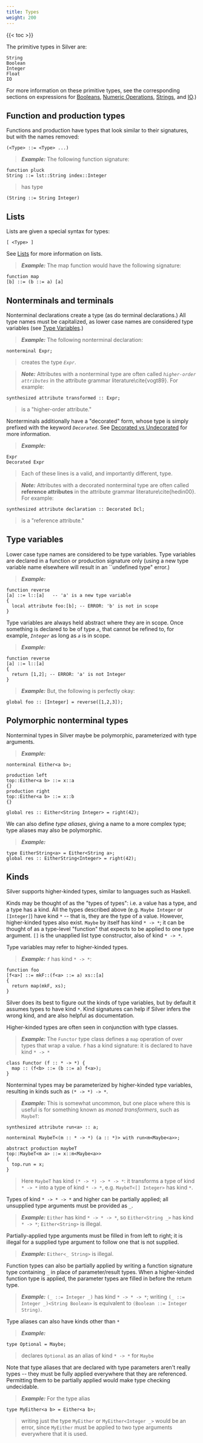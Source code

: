 ```yaml
---
title: Types
weight: 200
---
```


{{< toc >}}

The primitive types in Silver are:

```
String
Boolean
Integer
Float
IO
```

For more information on these primitive types, see the corresponding sections on expressions for [Booleans](/silver/ref/expr/booleans/), [Numeric Operations](/silver/ref/expr/numeric/), [Strings](/silver/lib/string/), and [IO](/silver/lib/io/).)

## Function and production types

Functions and production have types that look similar to their signatures, but with
the names removed:

```
(<Type> ::= <Type> ...)
```

> _**Example:**_ The following function signature:
```
function pluck
String ::= lst::String index::Integer
```
> has type
```
(String ::= String Integer)
```


## Lists

Lists are given a special syntax for types:

```
[ <Type> ]
```

See [Lists](/silver/lib/list/) for more information on lists.

> _**Example:**_ The map function would have the following signature:
```
function map
[b] ::= (b ::= a) [a]
```


## Nonterminals and terminals

Nonterminal declarations create a type (as do terminal declarations.) All type
names must be capitalized, as lower case names are considered type variables
(see [Type Variables](#type-variables).)

> _**Example:**_ The following nonterminal declaration:
```
nonterminal Expr;
```
> creates the type _`Expr`_.

> _**Note:**_ Attributes with a nonterminal type are often called _`higher-order attributes`_ in the attribute grammar literature\cite{vogt89}.  For example:
```
synthesized attribute transformed :: Expr;
```
> is a "higher-order attribute."


Nonterminals additionally have a "decorated" form, whose type is simply prefixed
with the keyword _`Decorated`_.  See [Decorated vs Undecorated](/silver/concepts/decorated-vs-undecorated/) for more information.

> _**Example:**_
```
Expr
Decorated Expr
```
> Each of these lines is a valid, and importantly different, type.

> _**Note:**_ Attributes with a decorated nonterminal type are often called **reference attributes** in the attribute grammar literature\cite{hedin00}.  For example:
```
synthesized attribute declaration :: Decorated Dcl;
```
> is a "reference attribute."


## Type variables

Lower case type names are considered to be type variables.  Type variables are
declared in a function or production signature only (using a new type variable
name elsewhere will result in an ``undefined type" error.)

> _**Example:**_
```
function reverse
[a] ::= l::[a]   -- 'a' is a new type variable
{
  local attribute foo:[b]; -- ERROR: 'b' is not in scope
}
```

Type variables are always held abstract where they are in scope. Once something
is declared to be of type _`a`_, that cannot be refined to, for example,
_`Integer`_ as long as _`a`_ is in scope.

> _**Example:**_
```
function reverse
[a] ::= l::[a]
{
  return [1,2]; -- ERROR: 'a' is not Integer
}
```

> _**Example:**_ But, the following is perfectly okay:
```
global foo :: [Integer] = reverse([1,2,3]);
```

## Polymorphic nonterminal types

Nonterminal types in Silver maybe be polymorphic, parameterized with type arguments.

> _**Example:**_
```
nonterminal Either<a b>;

production left
top::Either<a b> ::= x::a
{}
production right
top::Either<a b> ::= x::b
{}

global res :: Either<String Integer> = right(42);
```

We can also define *type aliases*, giving a name to a more complex type;
type aliases may also be polymorphic.

> _**Example:**_
```
type EitherString<a> = Either<String a>;
global res :: EitherString<Integer> = right(42);
```

## Kinds
Silver supports higher-kinded types, similar to languages such as Haskell.

Kinds may be thought of as the "types of types": i.e. a value has a type, and a type has a kind.
All the types described above (e.g. `Maybe Integer` or `[Integer]`) have kind `*` -- that is, they are the type of a value.
However, higher-kinded types also exist.  `Maybe` by itself has kind `* -> *`;
it can be thought of as a type-level "function" that expects to be applied to one type argument.
`[]` is the unapplied list type constructor, also of kind `* -> *`.

Type variables may refer to higher-kinded types.
> _**Example:**_ _`f`_ has kind `* -> *`:
```
function foo
[f<a>] ::= mkF::(f<a> ::= a) xs::[a]
{
  return map(mkF, xs);
}
```

Silver does its best to figure out the kinds of type variables, but by default it assumes types to have kind `*`.
Kind signatures can help if Silver infers the wrong kind, and are also helpful as documentation.

Higher-kinded types are often seen in conjunction with type classes.
> _**Example:**_ The `Functor` type class defines a `map` operation of over types that wrap a value.
> _`f`_ has a kind signature: it is declared to have kind `* -> *`
```
class Functor (f :: * -> *) {
  map :: (f<b> ::= (b ::= a) f<a>);
}
```

Nonterminal types may be parameterized by higher-kinded type variables,
resulting in kinds such as `(* -> *) -> *`.
> _**Example:**_ This is somewhat uncommon, but one place where this is useful is for something known as _monad transformers_,
> such as `MaybeT`:
```
synthesized attribute run<a> :: a;

nonterminal MaybeT<(m :: * -> *) (a :: *)> with run<m<Maybe<a>>;

abstract production maybeT
top::MaybeT<m a> ::= x::m<Maybe<a>>
{
  top.run = x;
}

```
> Here `MaybeT` has kind `(* -> *) -> * -> *`: it transforms a type of kind `* -> *` into a type of kind `* -> *`,
> e.g. `MaybeT<[] Integer>` has kind `*`.

Types of kind `* -> * -> *` and higher can be partially applied; all unsupplied type arguments must be provided as `_`.
> _**Example:**_ `Either` has kind `* -> * -> *`, so `Either<String _>` has kind `* -> *`; `Either<String>` is illegal.

Partially-applied type arguments must be filled in from left to right;
it is illegal for a supplied type argument to follow one that is not supplied.
> _**Example:**_ `Either<_ String>` is illegal.

Function types can also be partially applied by writing a function signature type containing `_` in place of parameter/result types.
When a higher-kinded function type is applied, the parameter types are filled in before the return type.
> _**Example:**_ `(_ ::= Integer _)` has kind `* -> * -> *`;  writing
> `(_ ::= Integer _)<String Boolean>` is equivalent to `(Boolean ::= Integer String)`.

Type aliases can also have kinds other than `*`
> _**Example:**_
```
type Optional = Maybe;
```
> declares `Optional` as an alias of kind `* -> *` for `Maybe`

Note that type aliases that are declared with type parameters aren't really types --
they must be fully applied everywhere that they are referenced.
Permitting them to be partially applied would make type checking undecidable.
> _**Example:**_ For the type alias
```
type MyEither<a b> = Either<a b>;
```
> writing just the type `MyEither` or `MyEither<Integer _>` would be an error,
> since `MyEither` must be applied to two type arguments everywhere that it is used.
